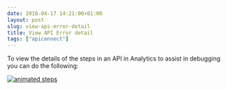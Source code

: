 ```yaml
---
date: 2018-04-17 14:21:00+01:00
layout: post
slug: view-api-error-detail
title: View API Error detail
tags: ["apiconnect"]
---
```


To view the details of the steps in an API in Analytics to assist in debugging you can do the following:

[![animated steps](/images/viewing-api-detail.gif)](/images/viewing-api-detail.gif)


